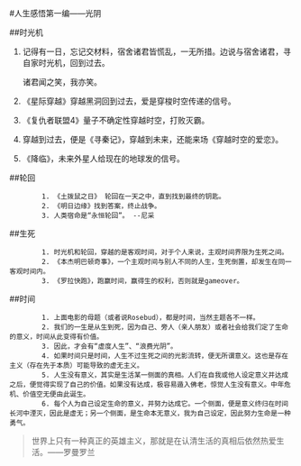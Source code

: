 #人生感悟第一编——光阴

##时光机

1. 记得有一日，忘记交材料，宿舍诸君皆慌乱，一无所措。边说与宿舍诸君，寻自家时光机，回到过去。

   诸君闻之笑，我亦笑。

2. 《星际穿越》穿越黑洞回到过去，爱是穿梭时空传递的信号。

3. 《复仇者联盟4》量子不确定性穿越时空，打败灭霸。

4. 穿越到过去，便是《寻秦记》，穿越到未来，还能来场《穿越时空的爱恋》。

5. 《降临》，未来外星人给现在的地球发的信号。

##轮回

   			1. 《土拨鼠之日》 轮回在一天之中，直到找到最终的钥匙。
   			2. 《明日边缘》找到答案，终止战争。
   			3. 人类宿命是“永恒轮回”。 --尼采

##生死

			1. 时光机和轮回，穿越的是客观时间，对于个人来说，主观时间界限为生死之间。
   			2. 《本杰明巴顿奇事》，一个主观时间与别人不同的人生，生死倒置，却发生在同一客观时间内。
   			3. 《罗拉快跑》，跑赢时间，赢得生的权利，否则就是gameover。

##时间

			1. 上面电影的母题（或者说Rosebud），都是时间，当然主题各不一样。
   			2. 我们的一生是从生到死，因为自己、旁人（亲人朋友）或者社会给我们定了生命的意义，时间从此变得有价值。
   			3. 因此，才会有“虚度人生”、“浪费光阴”。
   			4. 如果时间只是时间，人生不过生死之间的光影流转，便无所谓意义。这也是存在主义（存在先于本质）可能导致的虚无主义。
   			5. 人生没有意义，其实是生活某一侧面的真相。人们在自我或他人设定意义并达成之后，便觉得实现了自己的价值。如果没有达成，极容易遁入佛老，惊觉人生没有意义。中年危机、价值空无便由此诞生。
   			6. 每个人为自己设定生命的意义，并努力达成它。一个侧面，便是意义终归在时间长河中湮灭，因此是虚无；另一个侧面，是生命本无意义，我为自己设定，因此努力生命是一种勇气。

> 世界上只有一种真正的英雄主义，那就是在认清生活的真相后依然热爱生活。——罗曼罗兰